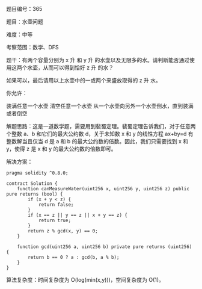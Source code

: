 题目编号：365

题目：水壶问题

难度：中等

考察范围：数学、DFS

题干：有两个容量分别为 x 升 和 y 升 的水壶以及无限多的水。请判断能否通过使用这两个水壶，从而可以得到恰好 z 升 的水？

如果可以，最后请用以上水壶中的一或两个来盛放取得的 z 升 水。

你允许：

装满任意一个水壶
清空任意一个水壶
从一个水壶向另外一个水壶倒水，直到装满或者倒空

解题思路：这是一道数学题，需要用到裴蜀定理。裴蜀定理告诉我们，对于任意两个整数 a、b 和它们的最大公约数 d，关于未知数 x 和 y 的线性方程 ax+by=d 有整数解当且仅当 d 是 a 和 b 的最大公约数的倍数。因此，我们只需要找到 x 和 y，使得 z 是 x 和 y 的最大公约数的倍数即可。

解决方案：

```
pragma solidity ^0.8.0;

contract Solution {
    function canMeasureWater(uint256 x, uint256 y, uint256 z) public pure returns (bool) {
        if (x + y < z) {
            return false;
        }
        if (x == z || y == z || x + y == z) {
            return true;
        }
        return z % gcd(x, y) == 0;
    }

    function gcd(uint256 a, uint256 b) private pure returns (uint256) {
        return b == 0 ? a : gcd(b, a % b);
    }
}
```

算法复杂度：时间复杂度为 O(log(min(x,y)))，空间复杂度为 O(1)。